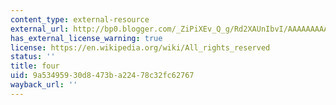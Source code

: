 ```yaml
---
content_type: external-resource
external_url: http://bp0.blogger.com/_ZiPiXEv_Q_g/Rd2XAUnIbvI/AAAAAAAAANA/dImNwirU7DI/s1600-h/VytorinWebAd.jpg
has_external_license_warning: true
license: https://en.wikipedia.org/wiki/All_rights_reserved
status: ''
title: four
uid: 9a534959-30d8-473b-a224-78c32fc62767
wayback_url: ''
---
```

